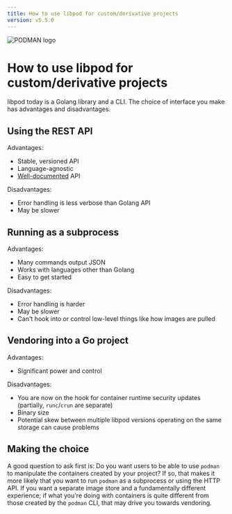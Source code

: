```yaml
---
title: How to use libpod for custom/derivative projects
version: v5.5.0
---
```


![PODMAN logo](https://raw.githubusercontent.com/containers/common/main/logos/podman-logo-full-vert.png)

# How to use libpod for custom/derivative projects

libpod today is a Golang library and a CLI.  The choice of interface you make has advantages and disadvantages.

Using the REST API
---

Advantages:

 - Stable, versioned API
 - Language-agnostic
 - [Well-documented](http://docs.podman.io/en/latest/_static/api.html) API

Disadvantages:

 - Error handling is less verbose than Golang API
 - May be slower

Running as a subprocess
---

Advantages:

 - Many commands output JSON
 - Works with languages other than Golang
 - Easy to get started

Disadvantages:

 - Error handling is harder
 - May be slower
 - Can't hook into or control low-level things like how images are pulled

Vendoring into a Go project
---

Advantages:

 - Significant power and control

Disadvantages:

 - You are now on the hook for container runtime security updates (partially, `runc`/`crun` are separate)
 - Binary size
 - Potential skew between multiple libpod versions operating on the same storage can cause problems

Making the choice
---

A good question to ask first is: Do you want users to be able to use `podman` to manipulate the containers created by your project?
If so, that makes it more likely that you want to run `podman` as a subprocess or using the HTTP API.  If you want a separate image store and a fundamentally
different experience; if what you're doing with containers is quite different from those created by the `podman` CLI,
that may drive you towards vendoring.

